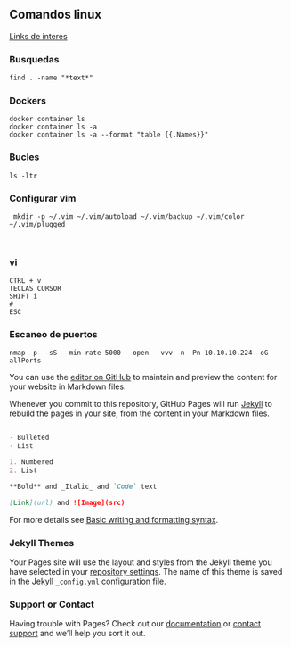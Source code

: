 ## Comandos linux

[Links de interes](https://yumitar.github.io/Linux/links)

### Busquedas
```markdown
find . -name "*text*"
```

### Dockers
```
docker container ls 
docker container ls -a
docker container ls -a --format "table {{.Names}}" 
```

### Bucles
```
ls -ltr
```
### Configurar vim
```
 mkdir -p ~/.vim ~/.vim/autoload ~/.vim/backup ~/.vim/color ~/.vim/plugged

 
 ```

### vi
```
CTRL + v
TECLAS CURSOR
SHIFT i
#
ESC
```
### Escaneo de puertos
```
nmap -p- -sS --min-rate 5000 --open  -vvv -n -Pn 10.10.10.224 -oG allPorts
```

You can use the [editor on GitHub](https://github.com/Yumitar/scripts_test/edit/gh-pages/index.md) to maintain and preview the content for your website in Markdown files.

Whenever you commit to this repository, GitHub Pages will run [Jekyll](https://jekyllrb.com/) to rebuild the pages in your site, from the content in your Markdown files.

```markdown

- Bulleted
- List

1. Numbered
2. List

**Bold** and _Italic_ and `Code` text

[Link](url) and ![Image](src)
```

For more details see [Basic writing and formatting syntax](https://docs.github.com/en/github/writing-on-github/getting-started-with-writing-and-formatting-on-github/basic-writing-and-formatting-syntax).

### Jekyll Themes

Your Pages site will use the layout and styles from the Jekyll theme you have selected in your [repository settings](https://github.com/Yumitar/scripts_test/settings/pages). The name of this theme is saved in the Jekyll `_config.yml` configuration file.

### Support or Contact

Having trouble with Pages? Check out our [documentation](https://docs.github.com/categories/github-pages-basics/) or [contact support](https://support.github.com/contact) and we’ll help you sort it out.

